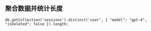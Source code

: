 ## 聚合数据并统计长度
```mongo
db.getCollection('sessions').distinct('user', { "model": "gpt-4", "isDeleted": false }).length;
```